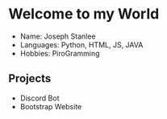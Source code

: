 # Welcome to my World

- Name: Joseph Stanlee
- Languages: Python, HTML, JS, JAVA
- Hobbies: PiroGramming

## Projects
- Discord Bot
- Bootstrap Website
